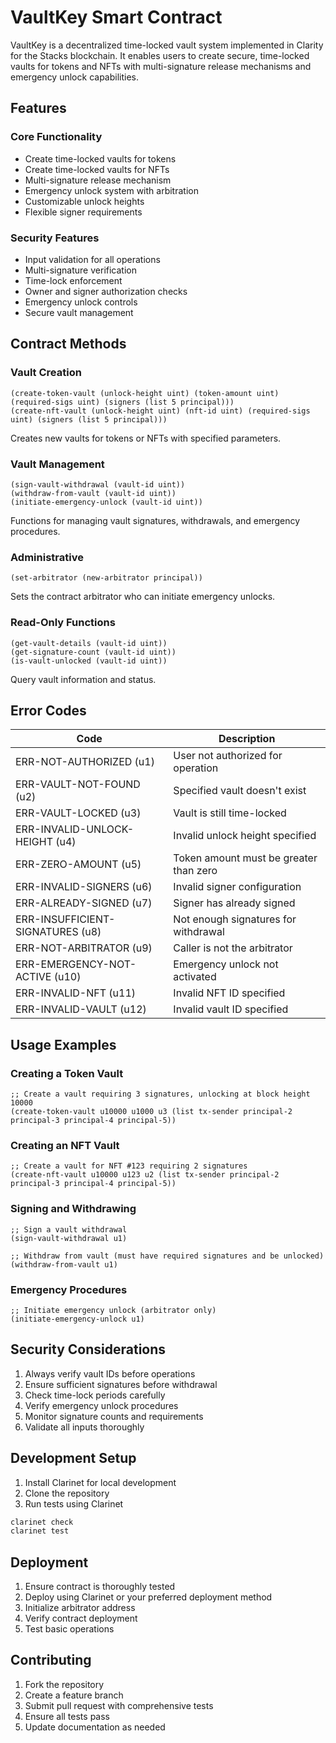 # VaultKey Smart Contract

VaultKey is a decentralized time-locked vault system implemented in Clarity for the Stacks blockchain. It enables users to create secure, time-locked vaults for tokens and NFTs with multi-signature release mechanisms and emergency unlock capabilities.

## Features

### Core Functionality
- Create time-locked vaults for tokens
- Create time-locked vaults for NFTs
- Multi-signature release mechanism
- Emergency unlock system with arbitration
- Customizable unlock heights
- Flexible signer requirements

### Security Features
- Input validation for all operations
- Multi-signature verification
- Time-lock enforcement
- Owner and signer authorization checks
- Emergency unlock controls
- Secure vault management

## Contract Methods

### Vault Creation
```clarity
(create-token-vault (unlock-height uint) (token-amount uint) (required-sigs uint) (signers (list 5 principal)))
(create-nft-vault (unlock-height uint) (nft-id uint) (required-sigs uint) (signers (list 5 principal)))
```
Creates new vaults for tokens or NFTs with specified parameters.

### Vault Management
```clarity
(sign-vault-withdrawal (vault-id uint))
(withdraw-from-vault (vault-id uint))
(initiate-emergency-unlock (vault-id uint))
```
Functions for managing vault signatures, withdrawals, and emergency procedures.

### Administrative
```clarity
(set-arbitrator (new-arbitrator principal))
```
Sets the contract arbitrator who can initiate emergency unlocks.

### Read-Only Functions
```clarity
(get-vault-details (vault-id uint))
(get-signature-count (vault-id uint))
(is-vault-unlocked (vault-id uint))
```
Query vault information and status.

## Error Codes

| Code | Description |
|------|-------------|
| ERR-NOT-AUTHORIZED (u1) | User not authorized for operation |
| ERR-VAULT-NOT-FOUND (u2) | Specified vault doesn't exist |
| ERR-VAULT-LOCKED (u3) | Vault is still time-locked |
| ERR-INVALID-UNLOCK-HEIGHT (u4) | Invalid unlock height specified |
| ERR-ZERO-AMOUNT (u5) | Token amount must be greater than zero |
| ERR-INVALID-SIGNERS (u6) | Invalid signer configuration |
| ERR-ALREADY-SIGNED (u7) | Signer has already signed |
| ERR-INSUFFICIENT-SIGNATURES (u8) | Not enough signatures for withdrawal |
| ERR-NOT-ARBITRATOR (u9) | Caller is not the arbitrator |
| ERR-EMERGENCY-NOT-ACTIVE (u10) | Emergency unlock not activated |
| ERR-INVALID-NFT (u11) | Invalid NFT ID specified |
| ERR-INVALID-VAULT (u12) | Invalid vault ID specified |

## Usage Examples

### Creating a Token Vault
```clarity
;; Create a vault requiring 3 signatures, unlocking at block height 10000
(create-token-vault u10000 u1000 u3 (list tx-sender principal-2 principal-3 principal-4 principal-5))
```

### Creating an NFT Vault
```clarity
;; Create a vault for NFT #123 requiring 2 signatures
(create-nft-vault u10000 u123 u2 (list tx-sender principal-2 principal-3 principal-4 principal-5))
```

### Signing and Withdrawing
```clarity
;; Sign a vault withdrawal
(sign-vault-withdrawal u1)

;; Withdraw from vault (must have required signatures and be unlocked)
(withdraw-from-vault u1)
```

### Emergency Procedures
```clarity
;; Initiate emergency unlock (arbitrator only)
(initiate-emergency-unlock u1)
```

## Security Considerations

1. Always verify vault IDs before operations
2. Ensure sufficient signatures before withdrawal
3. Check time-lock periods carefully
4. Verify emergency unlock procedures
5. Monitor signature counts and requirements
6. Validate all inputs thoroughly

## Development Setup

1. Install Clarinet for local development
2. Clone the repository
3. Run tests using Clarinet
```bash
clarinet check
clarinet test
```

## Deployment

1. Ensure contract is thoroughly tested
2. Deploy using Clarinet or your preferred deployment method
3. Initialize arbitrator address
4. Verify contract deployment
5. Test basic operations

## Contributing

1. Fork the repository
2. Create a feature branch
3. Submit pull request with comprehensive tests
4. Ensure all tests pass
5. Update documentation as needed
